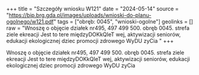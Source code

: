 +++
title = "Szczegóły wniosku W121"
date = "2024-05-14"
source = "https://bip.brg.gda.pl/images/uploads/wnioski-do-planu-ogolnego/w121.pdf"
tags = ["obręb: 0045", "wnioski-ogolne"]
geolinks = []
raw = "Wnoszę o objęcie działek nr495, 497 499 500. obręb 0045. strefa ziele ekreacji Jest to tere międzyDOKkQIeT wej, aktywizacji seniorów, edukacji ekologicznej dziec promocji zdrowego WyDU zyCia "
+++

Wnoszę o objęcie działek nr495, 497 499 500. obręb 0045. strefa ziele ekreacji Jest to tere
międzyDOKkQIeT wej, aktywizacji seniorów, edukacji ekologicznej dziec promocji zdrowego WyDU zyCia



